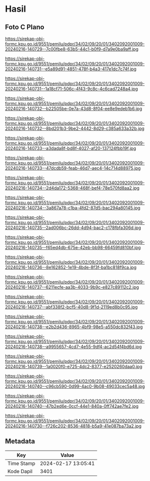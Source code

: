 # Hasil

## Foto C Plano

https://sirekap-obj-formc.kpu.go.id/9551/pemilu/pdpr/34/02/09/20/01/3402092001009-20240216-140729--7c00fbe8-63b5-44c1-b0f9-d7a9e0ba9aff.jpg

https://sirekap-obj-formc.kpu.go.id/9551/pemilu/pdpr/34/02/09/20/01/3402092001009-20240216-140731--e5a89d91-4851-478f-b4a3-417e1dc7c74f.jpg

https://sirekap-obj-formc.kpu.go.id/9551/pemilu/pdpr/34/02/09/20/01/3402092001009-20240216-140731--1a18cf71-506c-4f43-9c8c-4c6cad7248a4.jpg

https://sirekap-obj-formc.kpu.go.id/9551/pemilu/pdpr/34/02/09/20/01/3402092001009-20240216-140732--b22505be-0e7a-43d8-8f04-ee8e9edeb1b6.jpg

https://sirekap-obj-formc.kpu.go.id/9551/pemilu/pdpr/34/02/09/20/01/3402092001009-20240216-140732--8bd201b3-9be2-4442-8d29-c385a633a32b.jpg

https://sirekap-obj-formc.kpu.go.id/9551/pemilu/pdpr/34/02/09/20/01/3402092001009-20240216-140733--a3dada8f-bd8f-4027-af20-137124fbb19f.jpg

https://sirekap-obj-formc.kpu.go.id/9551/pemilu/pdpr/34/02/09/20/01/3402092001009-20240216-140733--47dcdb59-feab-46d7-aec4-14c714d88975.jpg

https://sirekap-obj-formc.kpu.go.id/9551/pemilu/pdpr/34/02/09/20/01/3402092001009-20240216-140734--2d4da172-5368-468f-bef4-78e570fd8aa2.jpg

https://sirekap-obj-formc.kpu.go.id/9551/pemilu/pdpr/34/02/09/20/01/3402092001009-20240216-140734--3a867a78-c1ba-4fd2-87d5-bac294a80145.jpg

https://sirekap-obj-formc.kpu.go.id/9551/pemilu/pdpr/34/02/09/20/01/3402092001009-20240216-140735--2ad006bc-26dd-4d94-bac2-c178fbfa306d.jpg

https://sirekap-obj-formc.kpu.go.id/9551/pemilu/pdpr/34/02/09/20/01/3402092001009-20240216-140735--f65ed4db-675e-42eb-bb98-66459fd810bf.jpg

https://sirekap-obj-formc.kpu.go.id/9551/pemilu/pdpr/34/02/09/20/01/3402092001009-20240216-140736--8e162852-1e19-4bde-8f3f-ba1bc818f9ca.jpg

https://sirekap-obj-formc.kpu.go.id/9551/pemilu/pdpr/34/02/09/20/01/3402092001009-20240216-140737--6211ecfe-aa3b-4033-9b9c-e827c89112c2.jpg

https://sirekap-obj-formc.kpu.go.id/9551/pemilu/pdpr/34/02/09/20/01/3402092001009-20240216-140737--abf338f2-bcf5-40d8-9f1d-2119ed8b0c95.jpg

https://sirekap-obj-formc.kpu.go.id/9551/pemilu/pdpr/34/02/09/20/01/3402092001009-20240216-140738--e2b2d436-8965-4bf9-98e5-a550dc832f43.jpg

https://sirekap-obj-formc.kpu.go.id/9551/pemilu/pdpr/34/02/09/20/01/3402092001009-20240216-140738--a9955657-4cd7-4e55-9df4-ac2d54f4bd6d.jpg

https://sirekap-obj-formc.kpu.go.id/9551/pemilu/pdpr/34/02/09/20/01/3402092001009-20240216-140739--1a0020f0-e725-4dc2-8377-e2520260daa0.jpg

https://sirekap-obj-formc.kpu.go.id/9551/pemilu/pdpr/34/02/09/20/01/3402092001009-20240216-140740--c96cb590-0d99-4ac0-9b08-49033cec5a48.jpg

https://sirekap-obj-formc.kpu.go.id/9551/pemilu/pdpr/34/02/09/20/01/3402092001009-20240216-140740--47b2ed6e-0ccf-44e1-840a-0ff742ae7fe2.jpg

https://sirekap-obj-formc.kpu.go.id/9551/pemilu/pdpr/34/02/09/20/01/3402092001009-20240216-140730--f726c202-8536-4818-b5a9-41e087ba73a2.jpg


## Metadata

| Key        | Value               |
| ---------- | ------------------- |
| Time Stamp | 2024-02-17 13:05:41 |
| Kode Dapil | 3401                |



